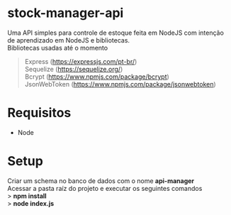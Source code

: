 # stock-manager-api
Uma API simples para controle de estoque feita em NodeJS com intenção de aprendizado em NodeJS e bibliotecas.
<br> Bibliotecas usadas até o momento
> Express (https://expressjs.com/pt-br/) <br>
> Sequelize (https://sequelize.org/) <br>
> Bcrypt (https://www.npmjs.com/package/bcrypt) <br>
> JsonWebToken (https://www.npmjs.com/package/jsonwebtoken) 
 # Requisitos
 - Node
 # Setup
 Criar um schema no banco de dados com o nome **api-manager**
 <br>
 Acessar a pasta raíz do projeto e executar os seguintes comandos
 <br>  \> **npm install**
 <br>  \> **node index.js**
 
